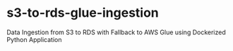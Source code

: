 # s3-to-rds-glue-ingestion
Data Ingestion from S3 to RDS with Fallback to AWS Glue using Dockerized Python Application
